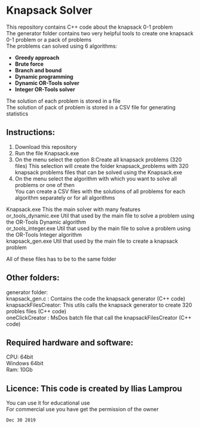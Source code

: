 
# Knapsack Solver
This repository contains C++ code about the knapsack 0-1 problem <br/>
The generator folder contains two very helpful tools to create one knapsack 0-1 problem or a pack of problems<br/>
The problems can solved using 6 algorithms: <br/>

- **Greedy approach**<br/>
- **Brute force**<br/>
- **Branch and bound**<br/>
- **Dynamic programming**<br/>
- **Dynamic OR-Tools solver**<br/>
- **Integer OR-Tools solver**<br/>

The solution of each problem is stored in a file<br/>
The solution of pack of problem is stored in a CSV file for generating statistics<br/>

## Instructions:
1. Download this repository
2. Run the file Knapsack.exe
3. On the menu select the option 8:Create all knapsack problems (320 files)
   This selection will create the folder knapsack_problems with 320 knapsack problems files  that can be solved using the Knapsack.exe
4. On the menu select the algorithm with which you want to solve all problems or one of then   
   You can create a CSV files with the solutions of all problems for each algorithm separately or for all algorithms     

Knapsack.exe          This the main solver with many features<br/>
or_tools_dynamic.exe  Util that used by the main file to solve a problem using the OR-Tools Dynamic algorithm<br/>
or_tools_integer.exe  Util that used by the main file to solve a problem using the OR-Tools Integer algorithm<br/>
knapsack_gen.exe      Util that used by the main file to create a knapsack problem<br/>

All of these files has to be to the same folder<br/>

## Other folders:
generator folder: <br/>
    knapsack_gen.c      : Contains the code the knapsack generator (C++ code)<br/>
    knapsackFilesCreator: This utils calls the knapsack generator to create 320 probles files (C++ code)<br/>
    oneClickCreator     : MsDos batch file that call the knapsackFilesCreator (C++ code)<br/>

## Required hardware and software:
CPU: 64bit<br/>
Windows 64bit<br/>
Ram: 10Gb<br/>

## Licence: This code is created by Ilias Lamprou
You can use it for educational use<br/>
For commercial use you have get the permission of the owner<br/>

`Dec 30 2019`


